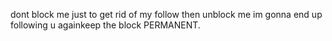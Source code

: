 dont block me just to get rid of my follow then unblock me im gonna end up following u againkeep the block PERMANENT. 
